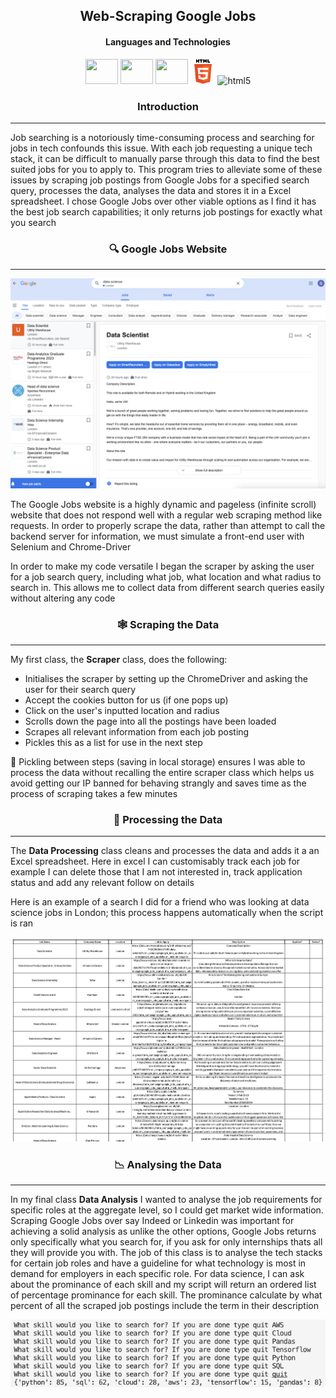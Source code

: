 <h2 align="center">Web-Scraping Google Jobs</h2>


<h4 align="center">Languages and Technologies</h4>

<div align="center">
	  <img src="https://cdn.jsdelivr.net/gh/devicons/devicon/icons/selenium/selenium-original.svg" height="40" width="52"   />
	  <img src="https://cdn.jsdelivr.net/gh/devicons/devicon/icons/python/python-original-wordmark.svg" height="40" width="52"   />
	    <img src="https://cdn.jsdelivr.net/gh/devicons/devicon/icons/git/git-original.svg" height="40" width="52"  />
	<img src="https://raw.githubusercontent.com/devicons/devicon/master/icons/html5/html5-original-wordmark.svg" alt="html5" width="40" height="40"/>
	<img src="https://github.com/sempostma/office365-icons/blob/master/png/64/excel.png?raw=true" alt="html5" width="40" height="40"/>

<h3 align="center">Introduction</h3>

---

<div align="left">

 Job searching is a notoriously time-consuming process and searching for jobs in tech confounds this issue. With each job requesting a unique tech stack, it can be difficult to manually parse through this data to find the best suited jobs for you to apply to. This program tries to alleviate some of these issues by scraping job postings from Google Jobs for a specified search query, processes the data, analyses the data and stores it in a  Excel spreadsheet. I chose Google Jobs over other viable options as I find it has the best job search capabilities; it only returns job postings for exactly what you search 

<h3 align="center"> 🔍 Google Jobs Website</h3>

---

<p align="center">
  <img src="images/googlejobs.png" />
</p>

The Google Jobs website is a highly dynamic and pageless (infinite scroll) website that does not respond well with a regular web scraping method like requests. In order to properly scrape the data, rather than attempt to call the backend server for information, we must simulate a front-end user with Selenium and Chrome-Driver

In order to make my code versatile I began the scraper by asking the user for a job search query, including what job, what location and what radius to search in. This allows me to collect data from different search queries easily without altering any code

<h3 align="center">🕸️ Scraping the Data </h3>

---

My first class, the **Scraper** class, does the following:

- Initialises the scraper by setting up the ChromeDriver and asking the user for their search query
- Accept the cookies button for us (if one pops up)
- Click on the user's inputted location and radius
- Scrolls down the page into all the postings have been loaded
- Scrapes all relevant information from each job posting
- Pickles this as a list for use in the next step

🫙 Pickling between steps (saving in local storage) ensures I was able to process the data without recalling the entire scraper class which helps us avoid getting our IP banned for behaving strangly and saves time as the process of scraping takes a few minutes 

<h3 align="center">🚧 Processing the Data </h3>

---

The **Data Processing** class cleans and processes the data and adds it a an Excel spreadsheet. Here in excel I can customisably track each job for example I can delete those that I am not interested in, track application status and add any relevant follow on details

Here is an example of a search I did for a friend who was looking at data science jobs in London; this process happens automatically when the script is ran

<p align="center">
  <img src="images/excel.png" />
</p>

<h3 align="center"> 📉 Analysing the Data</h3>

---

In my final class **Data Analysis** I wanted to analyse the job requirements for specific roles at the aggregate level, so I could get market wide information. Scraping Google Jobs over say Indeed or Linkedin was important for achieving a solid analysis as unlike the other options, Google Jobs returns only specifically what you search for, if you ask for only internships thats all they will provide you with. The job of this class is to analyse the tech stacks for certain job roles and have a guideline for what technology is most in demand for employers in each specific role. For data science, I can ask about the prominance of each skill and my script will return an ordered list of percentage prominance for each skill. The prominance calculate by what percent of all the scraped job postings include the term in their description 

<p align="center">
  <img src="images/percentages.png" />
</p>